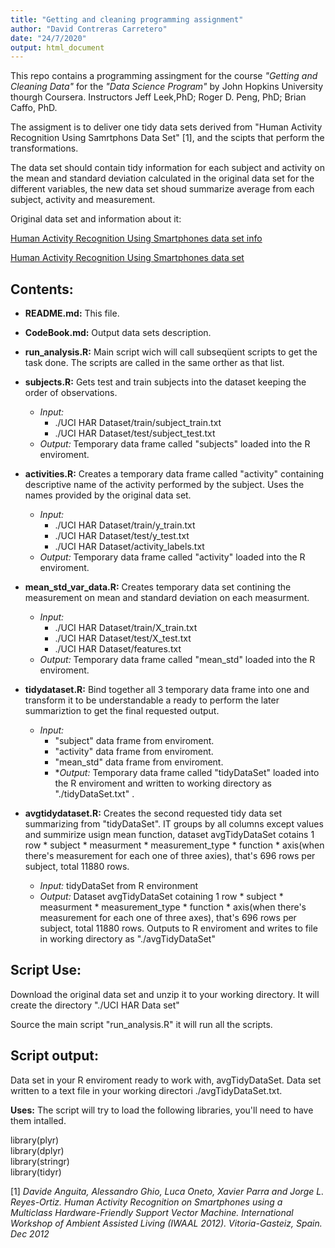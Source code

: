 ```yaml
---
title: "Getting and cleaning programming assignment"
author: "David Contreras Carretero"
date: "24/7/2020"
output: html_document
---
```


This repo contains a programming assingment for the course _"Getting and Cleaning Data"_  for the  _"Data Science Program"_ by John Hopkins University thourgh Coursera. Instructors Jeff Leek,PhD; Roger D. Peng, PhD; Brian Caffo, PhD.

The assigment is to deliver one tidy data sets derived from "Human Activity Recognition Using Samrtphons Data Set" [1], and the scipts that perform the transformations.

The  data set should contain tidy information for each subject and activity on the mean and standard deviation calculated in the original data set for the different variables, the new data set shoud summarize average from each subject, activity and measurement.

Original data set and information about it:

[Human Activity Recognition Using Smartphones data set info](http://archive.ics.uci.edu/ml/datasets/Human+Activity+Recognition+Using+Smartphones)

[Human Activity Recognition Using Smartphones data set](https://d396qusza40orc.cloudfront.net/getdata%2Fprojectfiles%2FUCI%20HAR%20Dataset.zip)


__Contents:__
---
  * __README.md:__          This file.
  
  * __CodeBook.md:__        Output data sets description.
  
  * __run_analysis.R:__     Main script wich will call subseqüent scripts to get the task done. The scripts are called in the
                            same orther as that list. 
                            
  * __subjects.R:__         Gets test and train subjects into the dataset keeping the order of observations.  
    * _Input:_ 
      - ./UCI HAR Dataset/train/subject_train.txt   
      - ./UCI HAR Dataset/test/subject_test.txt  
    * _Output:_  Temporary  data frame called "subjects" loaded into the R enviroment.  
    
                            
  * __activities.R:__       Creates a temporary data frame called "activity" containing descriptive name of the activity                                     performed by the subject. Uses the names provided by the original data set.  
    * _Input:_  
      - ./UCI HAR Dataset/train/y_train.txt  
      - ./UCI HAR Dataset/test/y_test.txt  
      - ./UCI HAR Dataset/activity_labels.txt
    * _Output:_   Temporary  data frame called "activity" loaded into the R enviroment.             
                            
  * __mean_std_var_data.R:__ Creates temporary data set contining the measurement on mean and standard deviation on each measurment.
    * _Input:_
      - ./UCI HAR Dataset/train/X_train.txt  
      - ./UCI HAR Dataset/test/X_test.txt  
      - ./UCI HAR Dataset/features.txt  
    * _Output:_   Temporary  data frame called "mean_std" loaded into the R enviroment.    
                            
  * __tidydataset.R:__     Bind together all 3 temporary data frame into one and transform it to be understandable a ready to perform the later summariztion to get the final requested output. 
    * _Input:_ 
      - "subject" data frame from enviroment.  
      - "activity" data frame from enviroment.  
      - "mean_std" data frame from enviroment.
      - *_Output:_ Temporary data frame called "tidyDataSet" loaded into the R enviroment and written to working directory as "./tidyDataSet.txt" .    
                            
  * __avgtidydataset.R:__   Creates the second requested tidy data set summarizing from "tidyDataSet". IT groups by all columns except values and summirize usign mean function, dataset avgTidyDataSet cotains 1 row * subject * measurment * measurement_type * function * axis(when there's measurement for each one of three axies), that's 696 rows per subject, total 11880 rows.

    * _Input:_  tidyDataSet from R environment
    * _Output:_ Dataset avgTidyDataSet cotaining 1 row * subject * measurment * measurement_type * function * axis(when there's measurement for each one of three axes), that's 696 rows per subject, total 11880 rows. Outputs to R enviroment and writes to file in working directory as "./avgTidyDataSet"
                       
                        
__Script Use:__
---

Download the original data set and unzip it to your working directory. It will create the directory "./UCI HAR Data set"

Source the main script "run_analysis.R" it will run all the scripts. 

__Script output:__
---
Data set in your R enviroment ready to work with, avgTidyDataSet.
Data set written to a text file in your working directori ./avgTidyDataSet.txt.


__Uses:__
The script will try to load the following libraries, you'll need to have them intalled.

library(plyr)  
library(dplyr)  
library(stringr)  
library(tidyr)  


[1] _Davide Anguita, Alessandro Ghio, Luca Oneto, Xavier Parra and Jorge L. Reyes-Ortiz. Human Activity Recognition on Smartphones using a Multiclass Hardware-Friendly Support Vector Machine. International Workshop of Ambient Assisted Living (IWAAL 2012). Vitoria-Gasteiz, Spain. Dec 2012_